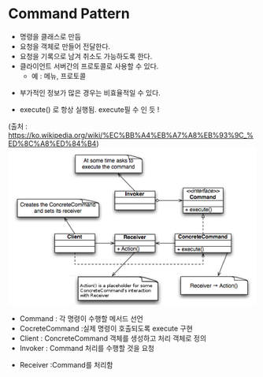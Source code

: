 # Command Pattern

- 명령을 클래스로 만듬
- 요청을 객체로 만들어 전달한다.
- 요청을 기록으로 남겨 취소도 가능하도록 한다.
- 클라이언트 서버간의 프로토콜로 사용할 수 있다.
  - 예 : 메뉴, 프로토콜

* 부가적인 정보가 많은 경우는 비효율적일 수 있다.

* execute() 로 항상 실행됨. execute필 수 인 듯 !

(출처 : https://ko.wikipedia.org/wiki/%EC%BB%A4%EB%A7%A8%EB%93%9C_%ED%8C%A8%ED%84%B4)
![구조](class.png)

- Command : 각 명령이 수행할 메서드 선언
- CocreteCommand :실제 명령이 호출되도록 execute 구현
- Client : ConcreteCommand 객체를 생성하고 처리 객체로 정의
- Invoker : Command 처리를 수행할 것을 요청

* Receiver :Command를 처리함
